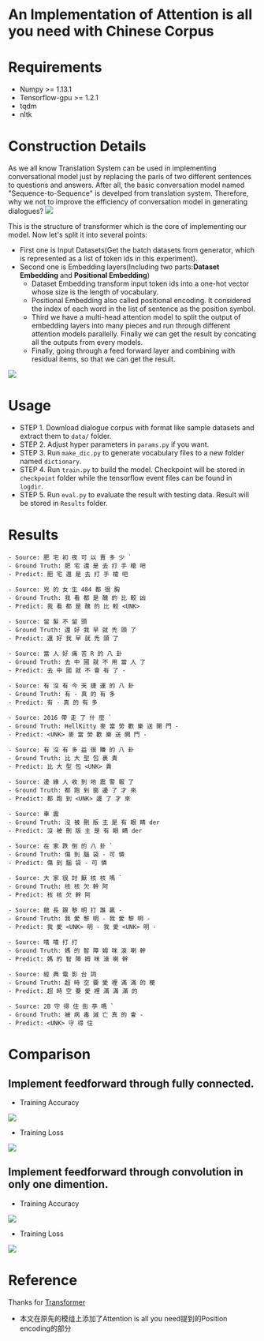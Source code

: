 An Implementation of Attention is all you need with Chinese Corpus
===
# Requirements
- Numpy >= 1.13.1
- Tensorflow-gpu >= 1.2.1
- tqdm
- nltk

# Construction Details
As we all know Translation System can be used in implementing conversational model just by replacing the paris of two different sentences to questions and answers. After all, the basic conversation model named "Sequence-to-Sequence" is develped from translation system. Therefore, why we not to improve the efficiency of conversation model in generating dialogues?
![](https://i.imgur.com/x5FRdRo.png)

This is the structure of transformer which is the core of implementing our model. Now let's split it into several points:

- First one is Input Datasets(Get the batch datasets from generator, which is represented as a list of token ids in this experiment).
- Second one is Embedding layers(Including two parts:**Dataset Embedding** and **Positional Embedding**)
    - Dataset Embedding transform input token ids into a one-hot vector whose size is the length of vocabulary.
    - Positional Embedding also called positional encoding. It considered the index of each word in the list of sentence as the position symbol.
    - Third we have a multi-head attention model to split the output of embedding layers into many pieces and run through different attention models parallelly. Finally we can get the result by concating all the outputs from every models.
    - Finally, going through a feed forward layer and combining with residual items, so that we can get the result. 

![](https://i.imgur.com/YfKUgIC.png)

# Usage
- STEP 1. Download dialogue corpus with format like sample datasets and extract them to `data/` folder.
- STEP 2. Adjust hyper parameters in `params.py` if you want.
- STEP 3. Run `make_dic.py` to generate vocabulary files to a new folder named `dictionary`.
- STEP 4. Run `train.py` to build the model. Checkpoint will be stored in `checkpoint` folder while the tensorflow event files can be found in `logdir`. 
- STEP 5. Run `eval.py` to evaluate the result with testing data. Result will be stored in `Results` folder.

# Results
```
- Source: 肥 宅 初 夜 可 以 賣 多 少 `
- Ground Truth: 肥 宅 還 是 去 打 手 槍 吧
- Predict: 肥 宅 還 是 去 打 手 槍 吧

- Source: 兇 的 女 生 484 都 很 胸
- Ground Truth: 我 看 都 是 醜 的 比 較 凶
- Predict: 我 看 都 是 醜 的 比 較 <UNK>

- Source: 留 髮 不 留 頭
- Ground Truth: 還 好 我 早 就 禿 頭 了
- Predict: 還 好 我 早 就 禿 頭 了

- Source: 當 人 好 痛 苦 R 的 八 卦
- Ground Truth: 去 中 國 就 不 用 當 人 了
- Predict: 去 中 國 就 不 會 有 了 -

- Source: 有 沒 有 今 天 捷 運 的 八 卦
- Ground Truth: 有 - 真 的 有 多
- Predict: 有 - 真 的 有 多

- Source: 2016 帶 走 了 什 麼 `
- Ground Truth: HellKitty 麥 當 勞 歡 樂 送 開 門 -
- Predict: <UNK> 麥 當 勞 歡 樂 送 開 門 -

- Source: 有 沒 有 多 益 很 賺 的 八 卦
- Ground Truth: 比 大 型 包 裹 貴
- Predict: 比 大 型 包 <UNK> 貴

- Source: 邊 緣 人 收 到 地 震 警 報 了
- Ground Truth: 都 跑 到 窗 邊 了 才 來
- Predict: 都 跑 到 <UNK> 邊 了 才 來

- Source: 車 震
- Ground Truth: 沒 被 刪 版 主 是 有 眼 睛 der
- Predict: 沒 被 刪 版 主 是 有 眼 睛 der

- Source: 在 家 跌 倒 的 八 卦 `
- Ground Truth: 傷 到 腦 袋 - 可 憐
- Predict: 傷 到 腦 袋 - 可 憐

- Source: 大 家 很 討 厭 核 核 嗎 `
- Ground Truth: 核 核 欠 幹 阿
- Predict: 核 核 欠 幹 阿

- Source: 館 長 跟 黎 明 打 誰 贏 -
- Ground Truth: 我 愛 黎 明 - 我 愛 黎 明 -
- Predict: 我 愛 <UNK> 明 - 我 愛 <UNK> 明 -

- Source: 嘻 嘻 打 打
- Ground Truth: 媽 的 智 障 姆 咪 滾 喇 幹
- Predict: 媽 的 智 障 姆 咪 滾 喇 幹

- Source: 經 典 電 影 台 詞
- Ground Truth: 超 時 空 要 愛 裡 滿 滿 的 梗
- Predict: 超 時 空 要 愛 裡 滿 滿 滿 的

- Source: 2B 守 得 住 街 亭 嗎 `
- Ground Truth: 被 病 毒 滅 亡 真 的 會 -
- Predict: <UNK> 守 得 住
```

# Comparison

## Implement feedforward through fully connected.

- Training Accuracy

![](https://i.imgur.com/wZW34e8.png)

- Training Loss

![](https://i.imgur.com/p5MSVVQ.png)

## Implement feedforward through convolution in only one dimention.

- Training Accuracy

![](https://i.imgur.com/y2Q9yM8.png)

- Training Loss

![](https://i.imgur.com/MJdMnvt.png)

# Reference

Thanks for [Transformer](https://github.com/Kyubyong/transformer)

- 本文在原先的模组上添加了Attention is all you need提到的Position encoding的部分
